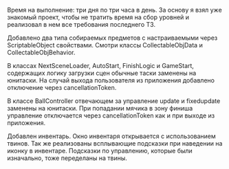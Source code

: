 Время на выполнение: три дня по три часа в день.
За основу я взял уже знакомый проект, чтобы не тратить время на сбор уровней и реализовал в нем все требования последнего ТЗ.

Добавлено два типа собираемых предметов с настраиваемыми через ScriptableObject свойствами.
Смотри классы CollectableObjData и CollectableObjBehavior.

В классах NextSceneLoader, AutoStart, FinishLogic и GameStart, содержащих логику загрузки сцен обычные таски заменены на юнитаски. На случай выхода пользователя из приложения добавлено отключение через cancellationToken.

В классе BallController отвечающем за управление update и fixedupdate заменены на юнитаски. При попадании мячика в зону финиша управление отключается через cancellationToken как и при выходе из приложения.

Добавлен инвентарь. Окно инвентаря открывается с использованием твинов. Так же реализованы всплывающие подсказки при наведении 
на иконку в инвентаре. 
Подсказки по управлению, которые были изначально, тоже переделаны на твины. 
